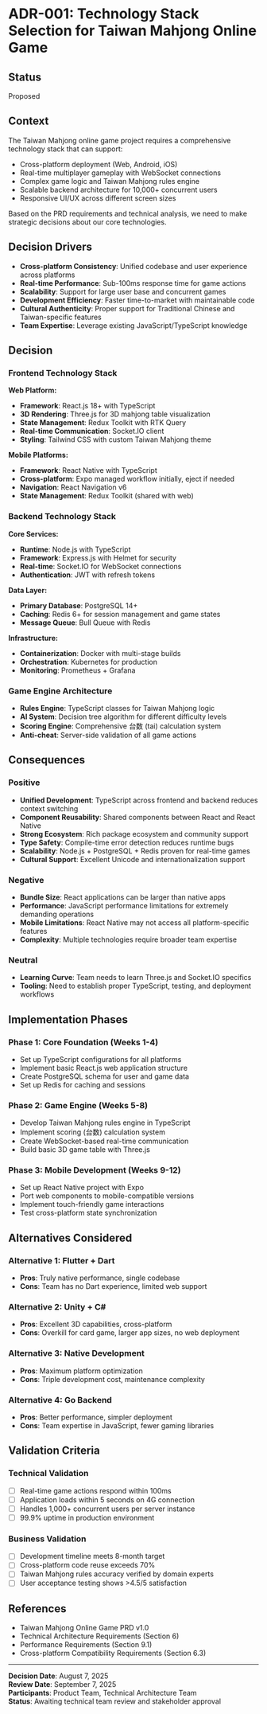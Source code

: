 # ADR-001: Technology Stack Selection for Taiwan Mahjong Online Game

## Status
Proposed

## Context
The Taiwan Mahjong online game project requires a comprehensive technology stack that can support:
- Cross-platform deployment (Web, Android, iOS)
- Real-time multiplayer gameplay with WebSocket connections
- Complex game logic and Taiwan Mahjong rules engine
- Scalable backend architecture for 10,000+ concurrent users
- Responsive UI/UX across different screen sizes

Based on the PRD requirements and technical analysis, we need to make strategic decisions about our core technologies.

## Decision Drivers
- **Cross-platform Consistency**: Unified codebase and user experience across platforms
- **Real-time Performance**: Sub-100ms response time for game actions
- **Scalability**: Support for large user base and concurrent games
- **Development Efficiency**: Faster time-to-market with maintainable code
- **Cultural Authenticity**: Proper support for Traditional Chinese and Taiwan-specific features
- **Team Expertise**: Leverage existing JavaScript/TypeScript knowledge

## Decision

### Frontend Technology Stack
**Web Platform:**
- **Framework**: React.js 18+ with TypeScript
- **3D Rendering**: Three.js for 3D mahjong table visualization
- **State Management**: Redux Toolkit with RTK Query
- **Real-time Communication**: Socket.IO client
- **Styling**: Tailwind CSS with custom Taiwan Mahjong theme

**Mobile Platforms:**
- **Framework**: React Native with TypeScript
- **Cross-platform**: Expo managed workflow initially, eject if needed
- **Navigation**: React Navigation v6
- **State Management**: Redux Toolkit (shared with web)

### Backend Technology Stack
**Core Services:**
- **Runtime**: Node.js with TypeScript
- **Framework**: Express.js with Helmet for security
- **Real-time**: Socket.IO for WebSocket connections
- **Authentication**: JWT with refresh tokens

**Data Layer:**
- **Primary Database**: PostgreSQL 14+
- **Caching**: Redis 6+ for session management and game states
- **Message Queue**: Bull Queue with Redis

**Infrastructure:**
- **Containerization**: Docker with multi-stage builds
- **Orchestration**: Kubernetes for production
- **Monitoring**: Prometheus + Grafana

### Game Engine Architecture
- **Rules Engine**: TypeScript classes for Taiwan Mahjong logic
- **AI System**: Decision tree algorithm for different difficulty levels
- **Scoring Engine**: Comprehensive 台数 (tai) calculation system
- **Anti-cheat**: Server-side validation of all game actions

## Consequences

### Positive
- **Unified Development**: TypeScript across frontend and backend reduces context switching
- **Component Reusability**: Shared components between React and React Native
- **Strong Ecosystem**: Rich package ecosystem and community support
- **Type Safety**: Compile-time error detection reduces runtime bugs
- **Scalability**: Node.js + PostgreSQL + Redis proven for real-time games
- **Cultural Support**: Excellent Unicode and internationalization support

### Negative
- **Bundle Size**: React applications can be larger than native apps
- **Performance**: JavaScript performance limitations for extremely demanding operations
- **Mobile Limitations**: React Native may not access all platform-specific features
- **Complexity**: Multiple technologies require broader team expertise

### Neutral
- **Learning Curve**: Team needs to learn Three.js and Socket.IO specifics
- **Tooling**: Need to establish proper TypeScript, testing, and deployment workflows

## Implementation Phases

### Phase 1: Core Foundation (Weeks 1-4)
- Set up TypeScript configurations for all platforms
- Implement basic React.js web application structure
- Create PostgreSQL schema for user and game data
- Set up Redis for caching and sessions

### Phase 2: Game Engine (Weeks 5-8)
- Develop Taiwan Mahjong rules engine in TypeScript
- Implement scoring (台数) calculation system
- Create WebSocket-based real-time communication
- Build basic 3D game table with Three.js

### Phase 3: Mobile Development (Weeks 9-12)
- Set up React Native project with Expo
- Port web components to mobile-compatible versions
- Implement touch-friendly game interactions
- Test cross-platform state synchronization

## Alternatives Considered

### Alternative 1: Flutter + Dart
- **Pros**: Truly native performance, single codebase
- **Cons**: Team has no Dart experience, limited web support

### Alternative 2: Unity + C#
- **Pros**: Excellent 3D capabilities, cross-platform
- **Cons**: Overkill for card game, larger app sizes, no web deployment

### Alternative 3: Native Development
- **Pros**: Maximum platform optimization
- **Cons**: Triple development cost, maintenance complexity

### Alternative 4: Go Backend
- **Pros**: Better performance, simpler deployment
- **Cons**: Team expertise in JavaScript, fewer gaming libraries

## Validation Criteria

### Technical Validation
- [ ] Real-time game actions respond within 100ms
- [ ] Application loads within 5 seconds on 4G connection
- [ ] Handles 1,000+ concurrent users per server instance
- [ ] 99.9% uptime in production environment

### Business Validation
- [ ] Development timeline meets 8-month target
- [ ] Cross-platform code reuse exceeds 70%
- [ ] Taiwan Mahjong rules accuracy verified by domain experts
- [ ] User acceptance testing shows >4.5/5 satisfaction

## References
- Taiwan Mahjong Online Game PRD v1.0
- Technical Architecture Requirements (Section 6)
- Performance Requirements (Section 9.1)
- Cross-platform Compatibility Requirements (Section 6.3)

---
**Decision Date**: August 7, 2025  
**Review Date**: September 7, 2025  
**Participants**: Product Team, Technical Architecture Team  
**Status**: Awaiting technical team review and stakeholder approval